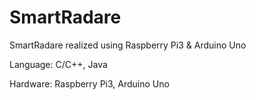 # SmartRadare
SmartRadare realized using Raspberry Pi3 &amp; Arduino Uno

Language: C/C++, Java

Hardware: Raspberry Pi3, Arduino Uno
